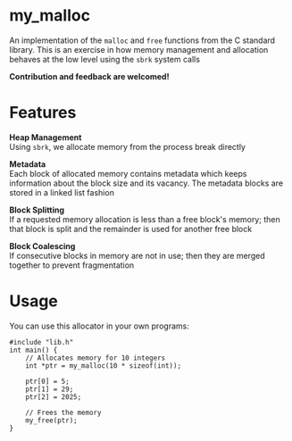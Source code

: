 # my_malloc
An implementation of the `malloc` and `free` functions from the C standard library.  This is an exercise in how memory management and allocation behaves at the low level using the `sbrk` system calls

**Contribution and feedback are welcomed!**

# Features
**Heap Management**<br>
Using `sbrk`, we allocate memory from the process break directly

**Metadata**<br>
Each block of allocated memory contains metadata which keeps information about the block size and its vacancy.  The metadata blocks are stored in a linked list fashion

**Block Splitting**<br>
If a requested memory allocation is less than a free block's memory; then that block is split and the remainder is used for another free block

**Block Coalescing**<br>
If consecutive blocks in memory are not in use; then they are merged together to prevent fragmentation


# Usage
You can use this allocator in your own programs:
```
#include "lib.h"
int main() {
    // Allocates memory for 10 integers
    int *ptr = my_malloc(10 * sizeof(int));

    ptr[0] = 5;
    ptr[1] = 29;
    ptr[2] = 2025;

    // Frees the memory
    my_free(ptr);
}
```
